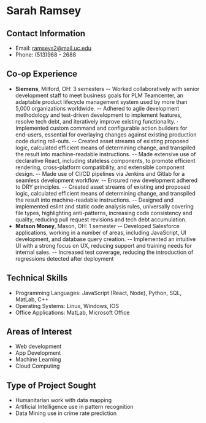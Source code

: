 # Sarah Ramsey
## Contact Information

- Email: ramseys2@mail.uc.edu
- Phone: (513)968 - 2688

## Co-op Experience

- **Siemens**, Milford, OH: 3 semesters
--  Worked collaboratively with senior development staff to meet business goals for PLM Teamcenter, an adaptable product lifecycle management system used by more than 5,000 organizations worldwide.
-- Adhered to agile development methodology and test-driven development to implement features, resolve tech debt, and iteratively improve existing functionality. · Implemented custom command and configurable action builders for end-users, essential for overlaying changes against existing production code during roll-outs.
-- Created asset streams of existing proposed logic, calculated efficient means of determining change, and transpiled the result into machine-readable instructions.
-- Made extensive use of declarative React, including stateless components, to promote efficient rendering, cross-platform compatibility, and extensible component design.
-- Made use of CI/CD pipelines via Jenkins and Gitlab for a seamless development workflow.
-- Ensured new development adhered to DRY principles.
-- Created asset streams of existing and proposed logic, calculated efficient means of determining change, and transpiled the result into machine-readable instructions.
-- Designed and implemented eslint and static code analysis rules, universally covering file types, highlighting anti-patterns, increasing code consistency and quality, reducing pull request revisions and tech debt accumulation.
- **Matson Money**, Mason, OH: 1 semester
-- Developed Salesforce applications, working in a number of areas, including JavaScript, UI development, and database query creation.
-- Implemented an intuitive UI with a strong focus on UX, reducing support and training needs for internal sales.
-- Increased test coverage, reducing the introduction of regressions detected after deployment

## Technical Skills

- Programming Languages: JavaScript (React, Node), Python, SQL, MatLab, C++
- Operating Systems: Linux, Windows, IOS
- Office Applications: MatLab, Microsoft Office

## Areas of Interest

- Web development
- App Development
- Machine Learning
- Cloud Computing

## Type of Project Sought

- Humanitarian work with data mapping
- Artificial Intelligence use in pattern recognition
- Data Mining use in crime rate prediction
